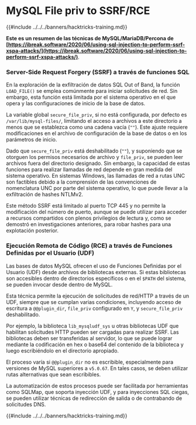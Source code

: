 # MySQL File priv to SSRF/RCE

{{#include ../../../banners/hacktricks-training.md}}

**Este es un resumen de las técnicas de MySQL/MariaDB/Percona de [https://ibreak.software/2020/06/using-sql-injection-to-perform-ssrf-xspa-attacks/](https://ibreak.software/2020/06/using-sql-injection-to-perform-ssrf-xspa-attacks/)**.

### Server-Side Request Forgery (SSRF) a través de funciones SQL

En la exploración de la exfiltración de datos SQL Out of Band, la función `LOAD_FILE()` se emplea comúnmente para iniciar solicitudes de red. Sin embargo, esta función está limitada por el sistema operativo en el que opera y las configuraciones de inicio de la base de datos.

La variable global `secure_file_priv`, si no está configurada, por defecto es `/var/lib/mysql-files/`, limitando el acceso a archivos a este directorio a menos que se establezca como una cadena vacía (`""`). Este ajuste requiere modificaciones en el archivo de configuración de la base de datos o en los parámetros de inicio.

Dado que `secure_file_priv` está deshabilitado (`""`), y suponiendo que se otorguen los permisos necesarios de archivo y `file_priv`, se pueden leer archivos fuera del directorio designado. Sin embargo, la capacidad de estas funciones para realizar llamadas de red depende en gran medida del sistema operativo. En sistemas Windows, las llamadas de red a rutas UNC son factibles debido a la comprensión de las convenciones de nomenclatura UNC por parte del sistema operativo, lo que puede llevar a la exfiltración de hashes NTLMv2.

Este método SSRF está limitado al puerto TCP 445 y no permite la modificación del número de puerto, aunque se puede utilizar para acceder a recursos compartidos con plenos privilegios de lectura y, como se demostró en investigaciones anteriores, para robar hashes para una explotación posterior.

### Ejecución Remota de Código (RCE) a través de Funciones Definidas por el Usuario (UDF)

Las bases de datos MySQL ofrecen el uso de Funciones Definidas por el Usuario (UDF) desde archivos de bibliotecas externas. Si estas bibliotecas son accesibles dentro de directorios específicos o en el `$PATH` del sistema, se pueden invocar desde dentro de MySQL.

Esta técnica permite la ejecución de solicitudes de red/HTTP a través de un UDF, siempre que se cumplan varias condiciones, incluyendo acceso de escritura a `@@plugin_dir`, `file_priv` configurado en `Y`, y `secure_file_priv` deshabilitado.

Por ejemplo, la biblioteca `lib_mysqludf_sys` u otras bibliotecas UDF que habilitan solicitudes HTTP pueden ser cargadas para realizar SSRF. Las bibliotecas deben ser transferidas al servidor, lo que se puede lograr mediante la codificación en hex o base64 del contenido de la biblioteca y luego escribiéndolo en el directorio apropiado.

El proceso varía si `@@plugin_dir` no es escribible, especialmente para versiones de MySQL superiores a `v5.0.67`. En tales casos, se deben utilizar rutas alternativas que sean escribibles.

La automatización de estos procesos puede ser facilitada por herramientas como SQLMap, que soporta inyección UDF, y para inyecciones SQL ciegas, se pueden utilizar técnicas de redirección de salida o de contrabando de solicitudes DNS.

{{#include ../../../banners/hacktricks-training.md}}
